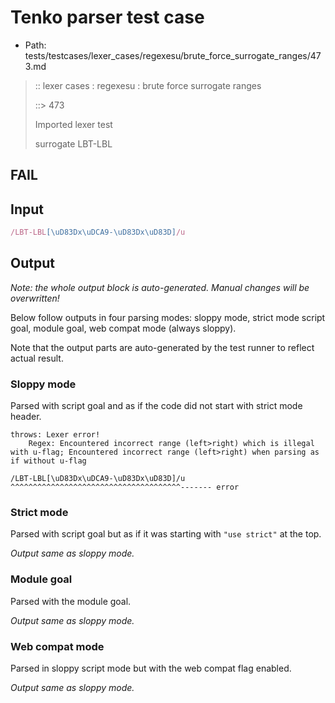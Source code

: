 # Tenko parser test case

- Path: tests/testcases/lexer_cases/regexesu/brute_force_surrogate_ranges/473.md

> :: lexer cases : regexesu : brute force surrogate ranges
>
> ::> 473
>
> Imported lexer test
>
> surrogate LBT-LBL

## FAIL

## Input

`````js
/LBT-LBL[\uD83Dx\uDCA9-\uD83Dx\uD83D]/u
`````

## Output

_Note: the whole output block is auto-generated. Manual changes will be overwritten!_

Below follow outputs in four parsing modes: sloppy mode, strict mode script goal, module goal, web compat mode (always sloppy).

Note that the output parts are auto-generated by the test runner to reflect actual result.

### Sloppy mode

Parsed with script goal and as if the code did not start with strict mode header.

`````
throws: Lexer error!
    Regex: Encountered incorrect range (left>right) which is illegal with u-flag; Encountered incorrect range (left>right) when parsing as if without u-flag

/LBT-LBL[\uD83Dx\uDCA9-\uD83Dx\uD83D]/u
^^^^^^^^^^^^^^^^^^^^^^^^^^^^^^^^^^^^^^------- error
`````

### Strict mode

Parsed with script goal but as if it was starting with `"use strict"` at the top.

_Output same as sloppy mode._

### Module goal

Parsed with the module goal.

_Output same as sloppy mode._

### Web compat mode

Parsed in sloppy script mode but with the web compat flag enabled.

_Output same as sloppy mode._
